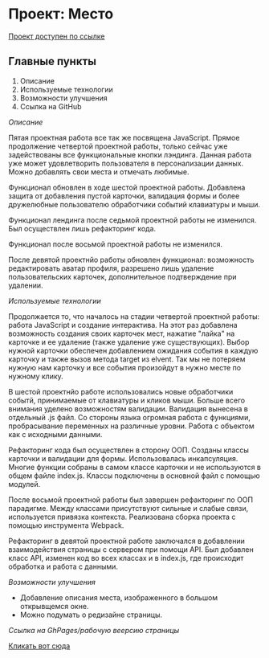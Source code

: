 # Проект: Место

[Проект доступен по ссылке](mestojs.surge.sh)

## Главные пункты
1. Описание
2. Используемые технологии
3. Возможности улучшения
4. Ссылка на GitHub

*Описание*

Пятая проектная работа все так же посвящена JavaScript. Прямое продолжение четвертой проектной работы, только сейчас уже задействованы все функциональные
кнопки лэндинга. Данная работа уже может удовлетворить пользователя в персонализации данных. Можно добавлять свои места и отмечать любимые.

Функционал обновлен в ходе шестой проектной работы. Добавлена защита от добавления пустой карточки, валидация формы и более дружелюбные пользователю
обработчики событий клавиатуры и мыши.

Функционал лендинга после седьмой проектной работы не изменился. Был осуществлен лишь рефакторинг кода.

Функционал после восьмой проектной работы не изменился.

После девятой проектнйо работы обновлен функционал: возможность редактировать аватар профиля, разрешено лишь удаление пользовательских карточек, дополнительное подтверждение
при удалении.


*Используемые технологии*

Продолжается то, что началось на стадии четвертой проектной работы: работа JavaScript и создание интерактива. На этот раз добавлена возможность
создания своих карточек мест, нажатие "лайка" на карточке и ее удаление (также удаление уже существующих). Выбор нужной карточки обеспечен добавлением
ожидания события в каждую карточку и также вызов метода target из elvent. Так мы не потеряем нужную нам карточку и все события произойдут в нужно месте по
нужному клику.

В шестой проектнйо работе использовались новые обработчики событй, принимаемые от клавиатуры и кликов мыши. Больше всего внимания уделено возможностям валидации.
Валидация вынесена в отдельный .js файл. Со стороны языка огромная работа с функциями, пробрасывание переменных на различные уровни. Работа с объектом как с исходными данными.

Рефакторинг кода был осуществлен в сторону ООП. Созданы классы карточки и валидации для формы. Использовалась инкапсуляция. Многие функции собраны в самом классе карточки и не используются в общем файле index.js. Классы подключены в основной файл с помощью модулей.

После восьмой проектной работы был завершен рефакторинг по ООП парадигме. Между классами присутствуют сильные и слабые связи, используется привязка контекста. Реализована сборка проекта
с помощью инструмента Webpack.

Рефакторинг в девятой проектной работе заключался в добавлении взаимодействия страницы с сервером при помощи API. Был добавлен класс API, изменен код во всех классах и в index.js, где происходит обработка и работа с данными. 

*Возможности улучшения*

+ Добавление описания места, изображенного в большом открывщемся окне.
+ Можно подумать о редизайне страницы.

*Ссылка на GhPages/рабочую веерсию страницы*

[Кликать вот сюда](https://all1son4.github.io/mesto/)

